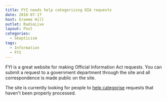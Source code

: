 ```yaml
---
title: FYI needs help categorising OIA requests
date: 2016-07-17
host: Graeme Hill
outlet: RadioLive
layout: Post
categories:
  - Skepticism
tags:
  - Information
  - FYI
---
```


FYI is a great website for making Official Information Act requests. You can submit a request to a government department through the site and all correspondence is made public on the site.

<!-- more -->

The site is currently looking for people to [help categorise](https://www.fyi.org.nz/categorise/play) requests that haven't been properly processed.
